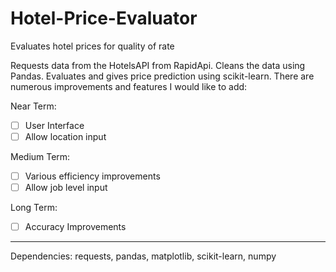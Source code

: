 # Hotel-Price-Evaluator
Evaluates hotel prices for quality of rate

Requests data from the HotelsAPI from RapidApi. Cleans the data using Pandas. Evaluates and gives price prediction using scikit-learn.
There are numerous improvements and features I would like to add:

Near Term:

- [ ] User Interface
- [ ] Allow location input

Medium Term:

- [ ] Various efficiency improvements
- [ ] Allow job level input

Long Term:

- [ ] Accuracy Improvements

__________________________
Dependencies:
requests, pandas, matplotlib, scikit-learn, numpy

